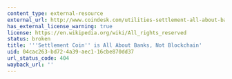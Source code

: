 ```yaml
---
content_type: external-resource
external_url: http://www.coindesk.com/utilities-settlement-all-about-banks-not-blockchain/
has_external_license_warning: true
license: https://en.wikipedia.org/wiki/All_rights_reserved
status: broken
title: '''Settlement Coin'' is All About Banks, Not Blockchain'
uid: 04cac263-bd72-4a39-aec1-16cbe870dd37
url_status_code: 404
wayback_url: ''
---
```

